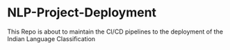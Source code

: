 # NLP-Project-Deployment
This Repo is about to maintain the CI/CD pipelines to the deployment of the Indian Language Classification
